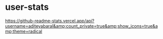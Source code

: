 # user-stats
https://github-readme-stats.vercel.app/api?username=aditeyabaral&amp;count_private=true&amp;show_icons=true&amp;theme=radical
